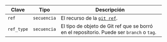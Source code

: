 | Clave      | Tipo        | Descripción                                                                              |
| ---------- | ----------- | ---------------------------------------------------------------------------------------- |
| `ref`      | `secuencia` | El recurso de la [`git ref`](/rest/reference/git#get-a-reference).                       |
| `ref_type` | `secuencia` | El tipo de objeto de Git ref que se borró en el repositorio. Puede ser `branch` o `tag`. |
